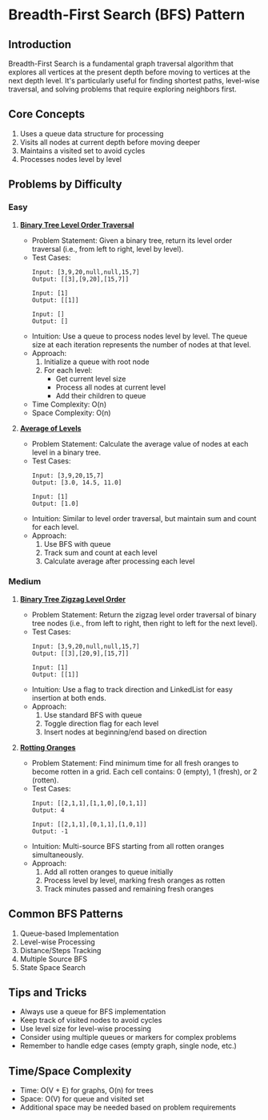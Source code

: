 # Breadth-First Search (BFS) Pattern

## Introduction
Breadth-First Search is a fundamental graph traversal algorithm that explores all vertices at the present depth before moving to vertices at the next depth level. It's particularly useful for finding shortest paths, level-wise traversal, and solving problems that require exploring neighbors first.

## Core Concepts
1. Uses a queue data structure for processing
2. Visits all nodes at current depth before moving deeper
3. Maintains a visited set to avoid cycles
4. Processes nodes level by level

## Problems by Difficulty

### Easy

1. [**Binary Tree Level Order Traversal**](LevelOrderTraversal.java)
   - Problem Statement: Given a binary tree, return its level order traversal (i.e., from left to right, level by level).
   - Test Cases:
     ```
     Input: [3,9,20,null,null,15,7]
     Output: [[3],[9,20],[15,7]]

     Input: [1]
     Output: [[1]]

     Input: []
     Output: []
     ```
   - Intuition: Use a queue to process nodes level by level. The queue size at each iteration represents the number of nodes at that level.
   - Approach:
     1. Initialize a queue with root node
     2. For each level:
        - Get current level size
        - Process all nodes at current level
        - Add their children to queue
   - Time Complexity: O(n)
   - Space Complexity: O(n)

2. [**Average of Levels**](AverageLevels.java)
   - Problem Statement: Calculate the average value of nodes at each level in a binary tree.
   - Test Cases:
     ```
     Input: [3,9,20,15,7]
     Output: [3.0, 14.5, 11.0]

     Input: [1]
     Output: [1.0]
     ```
   - Intuition: Similar to level order traversal, but maintain sum and count for each level.
   - Approach:
     1. Use BFS with queue
     2. Track sum and count at each level
     3. Calculate average after processing each level

### Medium

1. [**Binary Tree Zigzag Level Order**](ZigzagTraversal.java)
   - Problem Statement: Return the zigzag level order traversal of binary tree nodes (i.e., from left to right, then right to left for the next level).
   - Test Cases:
     ```
     Input: [3,9,20,null,null,15,7]
     Output: [[3],[20,9],[15,7]]

     Input: [1]
     Output: [[1]]
     ```
   - Intuition: Use a flag to track direction and LinkedList for easy insertion at both ends.
   - Approach:
     1. Use standard BFS with queue
     2. Toggle direction flag for each level
     3. Insert nodes at beginning/end based on direction

2. [**Rotting Oranges**](RottingOranges.java)
   - Problem Statement: Find minimum time for all fresh oranges to become rotten in a grid. Each cell contains: 0 (empty), 1 (fresh), or 2 (rotten).
   - Test Cases:
     ```
     Input: [[2,1,1],[1,1,0],[0,1,1]]
     Output: 4

     Input: [[2,1,1],[0,1,1],[1,0,1]]
     Output: -1
     ```
   - Intuition: Multi-source BFS starting from all rotten oranges simultaneously.
   - Approach:
     1. Add all rotten oranges to queue initially
     2. Process level by level, marking fresh oranges as rotten
     3. Track minutes passed and remaining fresh oranges

## Common BFS Patterns
1. Queue-based Implementation
2. Level-wise Processing
3. Distance/Steps Tracking
4. Multiple Source BFS
5. State Space Search

## Tips and Tricks
- Always use a queue for BFS implementation
- Keep track of visited nodes to avoid cycles
- Use level size for level-wise processing
- Consider using multiple queues or markers for complex problems
- Remember to handle edge cases (empty graph, single node, etc.)

## Time/Space Complexity
- Time: O(V + E) for graphs, O(n) for trees
- Space: O(V) for queue and visited set
- Additional space may be needed based on problem requirements